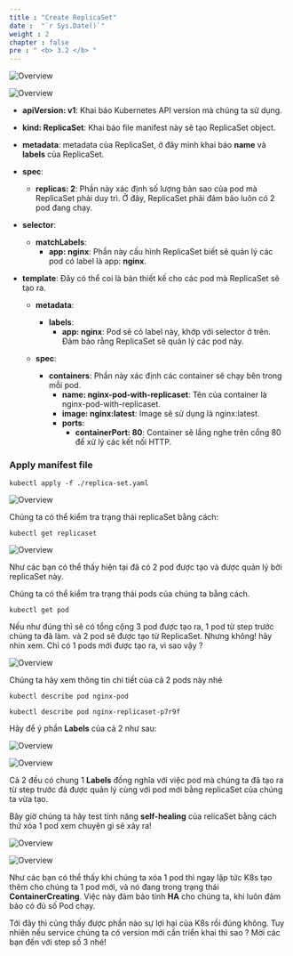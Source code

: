 ```yaml
---
title : "Create ReplicaSet"
date :  "`r Sys.Date()`" 
weight : 2
chapter : false
pre : " <b> 3.2 </b> "
---
```


![Overview](/fcj-ss2-workshop-002/images/2-Manifest/05.png)

![Overview](/fcj-ss2-workshop-002/images/2-Manifest/06.png)

- **apiVersion: v1**: Khai báo Kubernetes API version mà chúng ta sử dụng.

- **kind: ReplicaSet**: Khai báo file manifest này sẽ tạo ReplicaSet object.

- **metadata**: metadata của ReplicaSet, ở đây mình khai báo **name** và **labels** của ReplicaSet.

- **spec**:
    - **replicas: 2**: Phần này xác định số lượng bản sao của pod mà ReplicaSet phải duy trì. Ở đây, ReplicaSet phải đảm bảo luôn có 2 pod đang chạy.

- **selector**:
    - **matchLabels**:
        - **app: nginx**: Phần này cấu hình ReplicaSet biết sẽ quản lý các pod có label là app: **nginx**.

- **template**: Đây có thể coi là bản thiết kế cho các pod mà ReplicaSet sẽ tạo ra.
    - **metadata**:
        - **labels**:
            - **app: nginx**: Pod sẽ có label này, khớp với selector ở trên. Đảm bảo rằng ReplicaSet sẽ quản lý các pod này.

    - **spec**:

        - **containers**: Phần này xác định các container sẽ chạy bên trong mỗi pod.
            - **name: nginx-pod-with-replicaset**: Tên của container là nginx-pod-with-replicaset.
            - **image: nginx:latest**: Image sẽ sử dụng là nginx:latest.
            - **ports**:
                - **containerPort: 80**: Container sẽ lắng nghe trên cổng 80 để xử lý các kết nối HTTP.

### Apply manifest file

    kubectl apply -f ./replica-set.yaml

![Overview](/fcj-ss2-workshop-002/images/2-Manifest/07.png)

Chúng ta có thể kiểm tra trạng thái replicaSet bằng cách:

    kubectl get replicaset 

![Overview](/fcj-ss2-workshop-002/images/2-Manifest/14.png)

Như các bạn có thể thấy hiện tại đã có 2 pod được tạo và được quản lý bởi replicaSet này.

Chúng ta có thể kiểm tra trạng thái pods của chúng ta bằng cách.

    kubectl get pod

Nếu như đúng thì sẽ có tổng cộng 3 pod được tạo ra, 1 pod từ step trước chúng ta đã làm. và 2 pod sẽ được tạo từ ReplicaSet. Nhưng không! hãy nhìn xem. Chỉ có 1 pods mới được tạo ra, vì sao vậy ?

![Overview](/fcj-ss2-workshop-002/images/2-Manifest/08.png)

Chúng ta hãy xem thông tin chi tiết của cả 2 pods này nhé


    kubectl describe pod nginx-pod

    kubectl describe pod nginx-replicaset-p7r9f

Hãy để ý phần **Labels** của cả 2 như sau:

![Overview](/fcj-ss2-workshop-002/images/2-Manifest/09.png)

![Overview](/fcj-ss2-workshop-002/images/2-Manifest/11.png)

Cả 2 đều có chung 1 **Labels** đồng nghĩa với việc pod mà chúng ta đã tạo ra từ step trước đã được quản lý cùng với pod mới bằng replicaSet của chúng ta vừa tạo.

Bây giờ chúng ta hãy test tính năng **self-healing** của relicaSet bằng cách thử xóa 1 pod xem chuyện gì sẽ xảy ra!

![Overview](/fcj-ss2-workshop-002/images/2-Manifest/12.png)

![Overview](/fcj-ss2-workshop-002/images/2-Manifest/13.png)

Như các bạn có thể thấy khi chúng ta xóa 1 pod thì ngay lập tức K8s tạo thêm cho chúng ta 1 pod mới, và nó đang trong trạng thái **ContainerCreating**. Việc này đảm bảo tính **HA** cho chúng ta, khi luôn đảm bảo có đủ số Pod chạy.

Tới đây thì cũng thấy được phần nào sự lợi hại của K8s rồi đúng không. Tuy nhiên nếu service chúng ta có version mới cần triển khai thì sao ? Mời các bạn đến với step số 3 nhé!